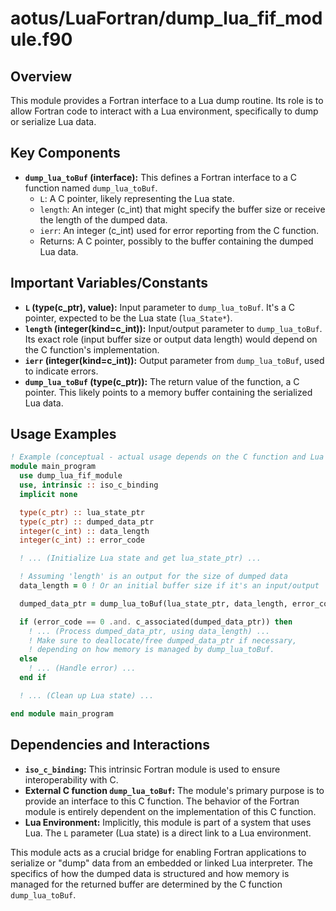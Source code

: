 # aotus/LuaFortran/dump_lua_fif_module.f90

## Overview

This module provides a Fortran interface to a Lua dump routine. Its role is to allow Fortran code to interact with a Lua environment, specifically to dump or serialize Lua data.

## Key Components

- **`dump_lua_toBuf` (interface):** This defines a Fortran interface to a C function named `dump_lua_toBuf`.
    - `L`: A C pointer, likely representing the Lua state.
    - `length`: An integer (c_int) that might specify the buffer size or receive the length of the dumped data.
    - `ierr`: An integer (c_int) used for error reporting from the C function.
    - Returns: A C pointer, possibly to the buffer containing the dumped Lua data.

## Important Variables/Constants

- **`L` (type(c_ptr), value):** Input parameter to `dump_lua_toBuf`. It's a C pointer, expected to be the Lua state (`lua_State*`).
- **`length` (integer(kind=c_int)):** Input/output parameter to `dump_lua_toBuf`. Its exact role (input buffer size or output data length) would depend on the C function's implementation.
- **`ierr` (integer(kind=c_int)):** Output parameter from `dump_lua_toBuf`, used to indicate errors.
- **`dump_lua_toBuf` (type(c_ptr)):** The return value of the function, a C pointer. This likely points to a memory buffer containing the serialized Lua data.

## Usage Examples

```fortran
! Example (conceptual - actual usage depends on the C function and Lua setup)
module main_program
  use dump_lua_fif_module
  use, intrinsic :: iso_c_binding
  implicit none

  type(c_ptr) :: lua_state_ptr
  type(c_ptr) :: dumped_data_ptr
  integer(c_int) :: data_length
  integer(c_int) :: error_code

  ! ... (Initialize Lua state and get lua_state_ptr) ...

  ! Assuming 'length' is an output for the size of dumped data
  data_length = 0 ! Or an initial buffer size if it's an input/output

  dumped_data_ptr = dump_lua_toBuf(lua_state_ptr, data_length, error_code)

  if (error_code == 0 .and. c_associated(dumped_data_ptr)) then
    ! ... (Process dumped_data_ptr, using data_length) ...
    ! Make sure to deallocate/free dumped_data_ptr if necessary,
    ! depending on how memory is managed by dump_lua_toBuf.
  else
    ! ... (Handle error) ...
  end if

  ! ... (Clean up Lua state) ...

end module main_program
```

## Dependencies and Interactions

- **`iso_c_binding`:** This intrinsic Fortran module is used to ensure interoperability with C.
- **External C function `dump_lua_toBuf`:** The module's primary purpose is to provide an interface to this C function. The behavior of the Fortran module is entirely dependent on the implementation of this C function.
- **Lua Environment:** Implicitly, this module is part of a system that uses Lua. The `L` parameter (Lua state) is a direct link to a Lua environment.

This module acts as a crucial bridge for enabling Fortran applications to serialize or "dump" data from an embedded or linked Lua interpreter. The specifics of how the dumped data is structured and how memory is managed for the returned buffer are determined by the C function `dump_lua_toBuf`.
